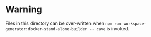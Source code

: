 # Warning

Files in this directory can be over-written when `npm run workspace-generator:docker-stand-alone-builder -- cave` is invoked.
